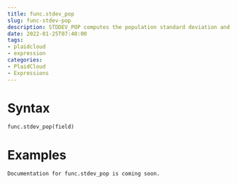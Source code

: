 ```yaml
---
title: func.stdev_pop
slug: func-stdev-pop
description: STDDEV_POP computes the population standard deviation and returns the square root of the population variance
date: 2022-01-25T07:40:00
tags:
- plaidcloud
- expression
categories:
- PlaidCloud
- Expressions
---
```



# Syntax



```
func.stdev_pop(field)
```


# Examples



```
Documentation for func.stdev_pop is coming soon.
```
